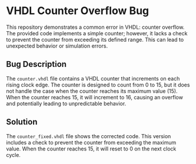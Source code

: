 # VHDL Counter Overflow Bug

This repository demonstrates a common error in VHDL: counter overflow. The provided code implements a simple counter; however, it lacks a check to prevent the counter from exceeding its defined range. This can lead to unexpected behavior or simulation errors.

## Bug Description

The `counter.vhdl` file contains a VHDL counter that increments on each rising clock edge.  The counter is designed to count from 0 to 15, but it does not handle the case when the counter reaches its maximum value (15).  When the counter reaches 15, it will increment to 16, causing an overflow and potentially leading to unpredictable behavior.

## Solution

The `counter_fixed.vhdl` file shows the corrected code. This version includes a check to prevent the counter from exceeding the maximum value.  When the counter reaches 15, it will reset to 0 on the next clock cycle.